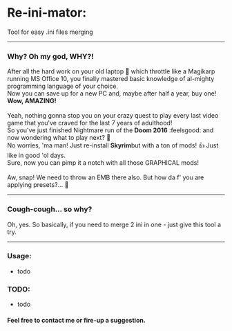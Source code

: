  # **Re-ini-mator:** 
Tool for easy .ini files merging

 ---

### Why? Oh my god, WHY?!
After all the hard work on your old laptop :shit: which throttle like a Magikarp running MS Office 10, you finally mastered basic knowledge of al-mighty programming language of your choice. \
Now you can save up for a new PC and, maybe after half a year, buy one! **Wow, AMAZING!** \
\
Yeah, nothing gonna stop you on your crazy quest to play every last video game that you've craved for the last 7 years of adulthood! \
So you've just finished Nightmare run of the **Doom 2016** :feelsgood: and now wondering what to play next? :milky_way: \
No worries, 'ma man! Just re-install **Skyrim**but with a ton of mods! :+1: Just like in good 'ol days. \
Sure, now you can pimp it a notch with all those GRAPHICAL mods! \
\
Aw, snap! We need to throw an EMB there also. But how da f' you are applying presets?... :scroll:
 
 --- 
 
 ### Cough-cough... so why?
  Oh, yes.
  So basically, if you need to merge 2 ini in one - just give this tool a try.

 ---
 
 ### Usage:
 * todo 
 
 ### TODO:
 * todo
 
 #### Feel free to contact me or fire-up a suggestion. 
